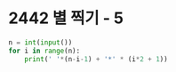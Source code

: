 # 2442 별 찍기 - 5



```python
n = int(input())
for i in range(n):
    print(' '*(n-i-1) + '*' * (i*2 + 1))
```


